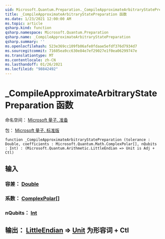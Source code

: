 ```yaml
---
uid: Microsoft.Quantum.Preparation._CompileApproximateArbitraryStatePreparation
title: _CompileApproximateArbitraryStatePreparation 函数
ms.date: 1/23/2021 12:00:00 AM
ms.topic: article
qsharp.kind: function
qsharp.namespace: Microsoft.Quantum.Preparation
qsharp.name: _CompileApproximateArbitraryStatePreparation
qsharp.summary: ''
ms.openlocfilehash: 523e369cc109fb06afe0fdaae5efdf376d7934d7
ms.sourcegitcommit: 71605ea9cc630e84e7ef29027e1f0ea06299747e
ms.translationtype: MT
ms.contentlocale: zh-CN
ms.lasthandoff: 01/26/2021
ms.locfileid: "98842492"
---
```

# <a name="_compileapproximatearbitrarystatepreparation-function"></a>_CompileApproximateArbitraryStatePreparation 函数

命名空间： [Microsoft 量子. 准备](xref:Microsoft.Quantum.Preparation)

包： [Microsoft 量子. 标准版](https://nuget.org/packages/Microsoft.Quantum.Standard)




```qsharp
function _CompileApproximateArbitraryStatePreparation (tolerance : Double, coefficients : Microsoft.Quantum.Math.ComplexPolar[], nQubits : Int) : (Microsoft.Quantum.Arithmetic.LittleEndian => Unit is Adj + Ctl)
```


## <a name="input"></a>输入

### <a name="tolerance--double"></a>容差： [Double](xref:microsoft.quantum.lang-ref.double)




### <a name="coefficients--complexpolar"></a>系数： [ComplexPolar](xref:Microsoft.Quantum.Math.ComplexPolar)[]




### <a name="nqubits--int"></a>nQubits： [Int](xref:microsoft.quantum.lang-ref.int)





## <a name="output--littleendian--unit--is-adj--ctl"></a>输出： [LittleEndian](xref:Microsoft.Quantum.Arithmetic.LittleEndian) => [Unit](xref:microsoft.quantum.lang-ref.unit)  为形容词 + Ctl

